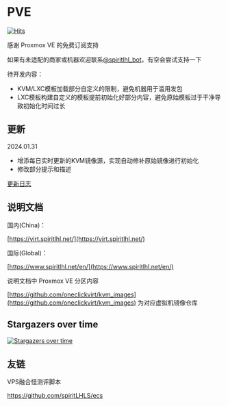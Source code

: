 # PVE

[![Hits](https://hits.seeyoufarm.com/api/count/incr/badge.svg?url=https%3A%2F%2Fgithub.com%2FspiritLHLS%2Fpve&count_bg=%2379C83D&title_bg=%23555555&icon=&icon_color=%23E7E7E7&title=hits&edge_flat=false)](https://hits.seeyoufarm.com)

感谢 Proxmox VE 的免费订阅支持

如果有未适配的商家或机器欢迎联系[@spiritlhl_bot](https://t.me/spiritlhl_bot)，有空会尝试支持一下

待开发内容：

- KVM/LXC模板加载部分自定义的限制，避免机器用于滥用发包
- LXC模板构建自定义的模板提前初始化好部分内容，避免原始模板过于干净导致初始化时间过长

## 更新

2024.01.31

- 增添每日实时更新的KVM镜像源，实现自动修补原始镜像进行初始化
- 修改部分提示和描述

[更新日志](CHANGELOG.md)

## 说明文档

国内(China)：

[https://virt.spiritlhl.net/](https://virt.spiritlhl.net/)

国际(Global)：

[https://www.spiritlhl.net/en/](https://www.spiritlhl.net/en/)

说明文档中 Proxmox VE 分区内容

[https://github.com/oneclickvirt/kvm_images](https://github.com/oneclickvirt/kvm_images) 为对应虚拟机镜像仓库

## Stargazers over time

[![Stargazers over time](https://starchart.cc/spiritLHLS/pve.svg)](https://starchart.cc/spiritLHLS/pve)

## 友链

VPS融合怪测评脚本

https://github.com/spiritLHLS/ecs
